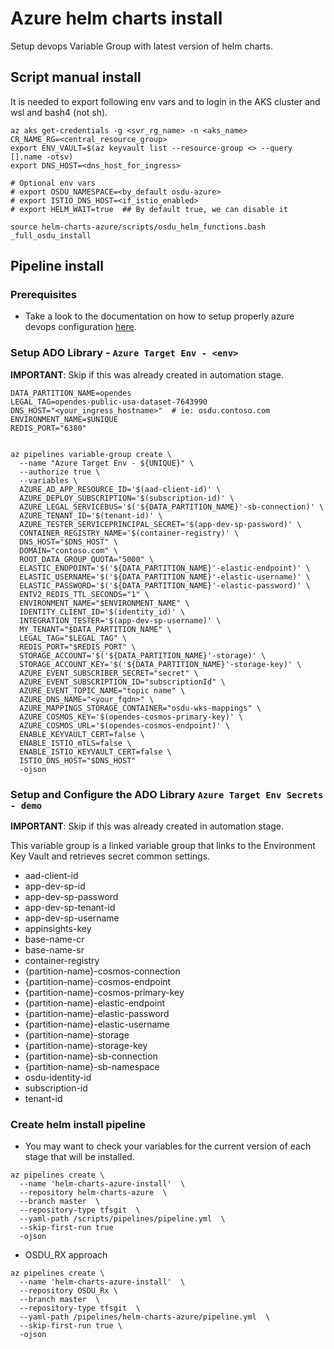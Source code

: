 # Azure helm charts install

Setup devops Variable Group with latest version of helm charts.

## Script manual install

It is needed to export following env vars and to login in the AKS cluster and wsl and bash4 (not sh).

```shell
az aks get-credentials -g <svr_rg_name> -n <aks_name>
CR_NAME_RG=<central_resource_group>
export ENV_VAULT=$(az keyvault list --resource-group <> --query [].name -otsv)
export DNS_HOST=<dns_host_for_ingress>

# Optional env vars
# export OSDU_NAMESPACE=<by_default osdu-azure>
# export ISTIO_DNS_HOST=<if_istio_enabled>
# export HELM_WAIT=true  ## By default true, we can disable it

source helm-charts-azure/scripts/osdu_helm_functions.bash
_full_osdu_install
```

## Pipeline install

### Prerequisites

* Take a look to the documentation on how to setup properly azure devops configuration [here](hhttps://community.opengroup.org/osdu/platform/deployment-and-operations/infra-azure-provisioning/-/blob/master/docs/service-automation.md).

### Setup ADO Library - `Azure Target Env - <env>`

__IMPORTANT__: Skip if this was already created in automation stage.

```shell
DATA_PARTITION_NAME=opendes
LEGAL_TAG=opendes-public-usa-dataset-7643990
DNS_HOST="<your_ingress_hostname>"  # ie: osdu.contoso.com
ENVIRONMENT_NAME=$UNIQUE
REDIS_PORT="6380"


az pipelines variable-group create \
  --name "Azure Target Env - ${UNIQUE}" \
  --authorize true \
  --variables \
  AZURE_AD_APP_RESOURCE_ID='$(aad-client-id)' \
  AZURE_DEPLOY_SUBSCRIPTION='$(subscription-id)' \
  AZURE_LEGAL_SERVICEBUS='$('${DATA_PARTITION_NAME}'-sb-connection)' \
  AZURE_TENANT_ID='$(tenant-id)' \
  AZURE_TESTER_SERVICEPRINCIPAL_SECRET='$(app-dev-sp-password)' \
  CONTAINER_REGISTRY_NAME='$(container-registry)' \
  DNS_HOST="$DNS_HOST" \
  DOMAIN="contoso.com" \
  ROOT_DATA_GROUP_QUOTA="5000" \
  ELASTIC_ENDPOINT='$('${DATA_PARTITION_NAME}'-elastic-endpoint)' \
  ELASTIC_USERNAME='$('${DATA_PARTITION_NAME}'-elastic-username)' \
  ELASTIC_PASSWORD='$('${DATA_PARTITION_NAME}'-elastic-password)' \
  ENTV2_REDIS_TTL_SECONDS="1" \
  ENVIRONMENT_NAME="$ENVIRONMENT_NAME" \
  IDENTITY_CLIENT_ID='$(identity_id)' \
  INTEGRATION_TESTER='$(app-dev-sp-username)' \
  MY_TENANT="$DATA_PARTITION_NAME" \
  LEGAL_TAG="$LEGAL_TAG" \
  REDIS_PORT="$REDIS_PORT" \
  STORAGE_ACCOUNT='$('${DATA_PARTITION_NAME}'-storage)' \
  STORAGE_ACCOUNT_KEY='$('${DATA_PARTITION_NAME}'-storage-key)' \
  AZURE_EVENT_SUBSCRIBER_SECRET="secret" \
  AZURE_EVENT_SUBSCRIPTION_ID="subscriptionId" \
  AZURE_EVENT_TOPIC_NAME="topic name" \
  AZURE_DNS_NAME="<your_fqdn>" \
  AZURE_MAPPINGS_STORAGE_CONTAINER="osdu-wks-mappings" \
  AZURE_COSMOS_KEY='$(opendes-cosmos-primary-key)' \
  AZURE_COSMOS_URL='$(opendes-cosmos-endpoint)' \
  ENABLE_KEYVAULT_CERT=false \
  ENABLE_ISTIO_mTLS=false \
  ENABLE_ISTIO_KEYVAULT_CERT=false \
  ISTIO_DNS_HOST="$DNS_HOST"
  -ojson

```

### Setup and Configure the ADO Library `Azure Target Env Secrets - demo`

__IMPORTANT__: Skip if this was already created in automation stage.

This variable group is a linked variable group that links to the Environment Key Vault and retrieves secret common settings.

* aad-client-id
* app-dev-sp-id
* app-dev-sp-password
* app-dev-sp-tenant-id
* app-dev-sp-username
* appinsights-key
* base-name-cr
* base-name-sr
* container-registry
* {partition-name}-cosmos-connection
* {partition-name}-cosmos-endpoint
* {partition-name}-cosmos-primary-key
* {partition-name}-elastic-endpoint
* {partition-name}-elastic-password
* {partition-name}-elastic-username
* {partition-name}-storage
* {partition-name}-storage-key
* {partition-name}-sb-connection
* {partition-name}-sb-namespace
* osdu-identity-id
* subscription-id
* tenant-id

### Create helm install pipeline

* You may want to check your variables for the current version of each stage that will be installed.

```shell
az pipelines create \
  --name 'helm-charts-azure-install'  \
  --repository helm-charts-azure  \
  --branch master  \
  --repository-type tfsgit  \
  --yaml-path /scripts/pipelines/pipeline.yml  \
  --skip-first-run true
  -ojson
```

* OSDU_RX approach

```shell
az pipelines create \
  --name 'helm-charts-azure-install'  \
  --repository OSDU_Rx \
  --branch master  \
  --repository-type tfsgit  \
  --yaml-path /pipelines/helm-charts-azure/pipeline.yml  \
  --skip-first-run true \
  -ojson
```
